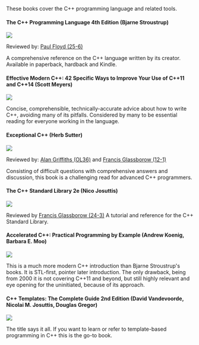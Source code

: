 These books cover the C++ programming language and related tools.

#### The C++ Programming Language 4th Edition (Bjarne Stroustrup)
![](http://ecx.images-amazon.com/images/I/51Lx22AkLFL._SL110_.jpg)

Reviewed by: [Paul Floyd (25-6)](http://accu.org/index.php?module=bookreviews&func=search&rid=1857)

A comprehensive reference on the C++ language written by its creator. Available in paperback, hardback and Kindle.

#### Effective Modern C++: 42 Specific Ways to Improve Your Use of C++11 and C++14 (Scott Meyers)
![](https://images-na.ssl-images-amazon.com/images/I/51eFBpqPSLL._AC_UL115_.jpg)

Concise, comprehensible, technically-accurate advice about how to write C++, avoiding many of its pitfalls.  Considered by many to be essential reading for everyone working in the language.

#### Exceptional C++ (Herb Sutter)
![](http://ecx.images-amazon.com/images/I/5108GGG3S1L._SL110_.jpg)

Reviewed by: [Alan Griffiths (OL36)](http://accu.org/index.php?module=bookreviews&func=search&rid=209) and [Francis Glassborow (12-1)](http://accu.org/index.php?module=bookreviews&func=search&rid=1076)

Consisting of difficult questions with comprehensive answers and discussion, this book is a challenging read for advanced C++ programmers. 

#### The C++ Standard Library 2e (Nico Josuttis)
![](https://images-na.ssl-images-amazon.com/images/I/71jWvWfRwaL._AC_UL115_.jpg)

Reviewed by [Francis Glassborow (24-3)](http://accu.org/index.php?module=bookreviews&func=search&rid=1849)
A tutorial and reference for the C++ Standard Library.

#### Accelerated C++: Practical Programming by Example (Andrew Koenig, Barbara E. Moo)
![](https://images-na.ssl-images-amazon.com/images/I/51Pke5cnOZL._AC_UL115_.jpg)

This is a much more modern C++ introduction than Bjarne Stroustrup's books. It is STL-first, pointer later introduction. The only drawback, being from 2000 it is not covering C++11 and beyond, but still highly relevant and eye opening for the uninitiated, because of its approach.

#### C++ Templates: The Complete Guide 2nd Edition (David Vandevoorde,‎ Nicolai M. Josuttis,‎ Douglas Gregor)
![](https://images-na.ssl-images-amazon.com/images/I/51M%2BlNcWqzL._AC_UL115_.jpg)

The title says it all. If you want to learn or refer to template-based programming in C++ this is the go-to book.
